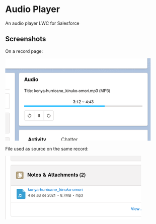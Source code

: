 # Audio Player

An audio player LWC for Salesforce

## Screenshots

On a record page:

![1](images/component.png)

File used as source on the same record:

![2](images/component_2.png)
